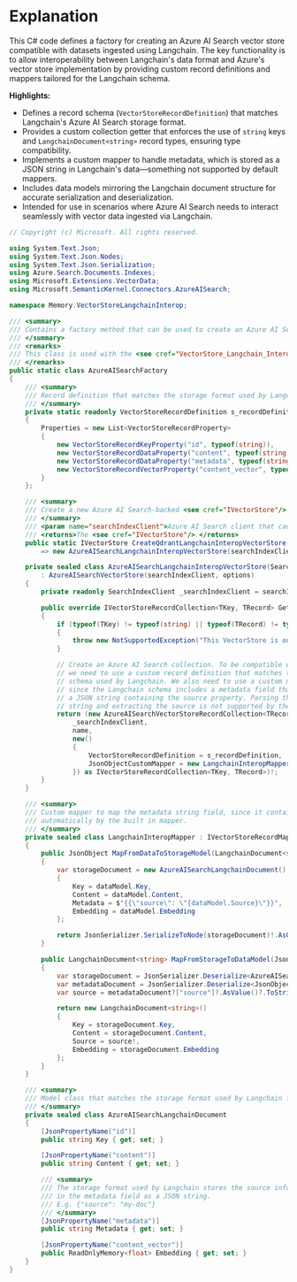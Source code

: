 # Explanation
This C# code defines a factory for creating an Azure AI Search vector store compatible with datasets ingested using Langchain. The key functionality is to allow interoperability between Langchain's data format and Azure's vector store implementation by providing custom record definitions and mappers tailored for the Langchain schema.

**Highlights:**
- Defines a record schema (`VectorStoreRecordDefinition`) that matches Langchain's Azure AI Search storage format.
- Provides a custom collection getter that enforces the use of `string` keys and `LangchainDocument<string>` record types, ensuring type compatibility.
- Implements a custom mapper to handle metadata, which is stored as a JSON string in Langchain's data—something not supported by default mappers.
- Includes data models mirroring the Langchain document structure for accurate serialization and deserialization.
- Intended for use in scenarios where Azure AI Search needs to interact seamlessly with vector data ingested via Langchain.

```csharp
// Copyright (c) Microsoft. All rights reserved.

using System.Text.Json;
using System.Text.Json.Nodes;
using System.Text.Json.Serialization;
using Azure.Search.Documents.Indexes;
using Microsoft.Extensions.VectorData;
using Microsoft.SemanticKernel.Connectors.AzureAISearch;

namespace Memory.VectorStoreLangchainInterop;

/// <summary>
/// Contains a factory method that can be used to create an Azure AI Search vector store that is compatible with datasets ingested using Langchain.
/// </summary>
/// <remarks>
/// This class is used with the <see cref="VectorStore_Langchain_Interop"/> sample.
/// </remarks>
public static class AzureAISearchFactory
{
    /// <summary>
    /// Record definition that matches the storage format used by Langchain for Azure AI Search.
    /// </summary>
    private static readonly VectorStoreRecordDefinition s_recordDefinition = new()
    {
        Properties = new List<VectorStoreRecordProperty>
        {
            new VectorStoreRecordKeyProperty("id", typeof(string)),
            new VectorStoreRecordDataProperty("content", typeof(string)),
            new VectorStoreRecordDataProperty("metadata", typeof(string)),
            new VectorStoreRecordVectorProperty("content_vector", typeof(ReadOnlyMemory<float>)) { Dimensions = 1536 }
        }
    };

    /// <summary>
    /// Create a new Azure AI Search-backed <see cref="IVectorStore"/> that can be used to read data that was ingested using Langchain.
    /// </summary>
    /// <param name="searchIndexClient">Azure AI Search client that can be used to manage the list of indices in an Azure AI Search Service.</param>
    /// <returns>The <see cref="IVectorStore"/>.</returns>
    public static IVectorStore CreateQdrantLangchainInteropVectorStore(SearchIndexClient searchIndexClient)
        => new AzureAISearchLangchainInteropVectorStore(searchIndexClient);

    private sealed class AzureAISearchLangchainInteropVectorStore(SearchIndexClient searchIndexClient, AzureAISearchVectorStoreOptions? options = default)
        : AzureAISearchVectorStore(searchIndexClient, options)
    {
        private readonly SearchIndexClient _searchIndexClient = searchIndexClient;

        public override IVectorStoreRecordCollection<TKey, TRecord> GetCollection<TKey, TRecord>(string name, VectorStoreRecordDefinition? vectorStoreRecordDefinition = null)
        {
            if (typeof(TKey) != typeof(string) || typeof(TRecord) != typeof(LangchainDocument<string>))
            {
                throw new NotSupportedException("This VectorStore is only usable with string keys and LangchainDocument<string> record types");
            }

            // Create an Azure AI Search collection. To be compatible with Langchain
            // we need to use a custom record definition that matches the
            // schema used by Langchain. We also need to use a custom mapper
            // since the Langchain schema includes a metadata field that is
            // a JSON string containing the source property. Parsing this
            // string and extracting the source is not supported by the default mapper.
            return (new AzureAISearchVectorStoreRecordCollection<TRecord>(
                _searchIndexClient,
                name,
                new()
                {
                    VectorStoreRecordDefinition = s_recordDefinition,
                    JsonObjectCustomMapper = new LangchainInteropMapper() as IVectorStoreRecordMapper<TRecord, JsonObject>
                }) as IVectorStoreRecordCollection<TKey, TRecord>)!;
        }
    }

    /// <summary>
    /// Custom mapper to map the metadata string field, since it contains JSON as a string and this is not supported
    /// automatically by the built in mapper.
    /// </summary>
    private sealed class LangchainInteropMapper : IVectorStoreRecordMapper<LangchainDocument<string>, JsonObject>
    {
        public JsonObject MapFromDataToStorageModel(LangchainDocument<string> dataModel)
        {
            var storageDocument = new AzureAISearchLangchainDocument()
            {
                Key = dataModel.Key,
                Content = dataModel.Content,
                Metadata = $"{{\"source\": \"{dataModel.Source}\"}}",
                Embedding = dataModel.Embedding
            };

            return JsonSerializer.SerializeToNode(storageDocument)!.AsObject();
        }

        public LangchainDocument<string> MapFromStorageToDataModel(JsonObject storageModel, StorageToDataModelMapperOptions options)
        {
            var storageDocument = JsonSerializer.Deserialize<AzureAISearchLangchainDocument>(storageModel)!;
            var metadataDocument = JsonSerializer.Deserialize<JsonObject>(storageDocument.Metadata);
            var source = metadataDocument?["source"]?.AsValue()?.ToString();

            return new LangchainDocument<string>()
            {
                Key = storageDocument.Key,
                Content = storageDocument.Content,
                Source = source!,
                Embedding = storageDocument.Embedding
            };
        }
    }

    /// <summary>
    /// Model class that matches the storage format used by Langchain for Azure AI Search.
    /// </summary>
    private sealed class AzureAISearchLangchainDocument
    {
        [JsonPropertyName("id")]
        public string Key { get; set; }

        [JsonPropertyName("content")]
        public string Content { get; set; }

        /// <summary>
        /// The storage format used by Langchain stores the source information
        /// in the metadata field as a JSON string.
        /// E.g. {"source": "my-doc"}
        /// </summary>
        [JsonPropertyName("metadata")]
        public string Metadata { get; set; }

        [JsonPropertyName("content_vector")]
        public ReadOnlyMemory<float> Embedding { get; set; }
    }
}
```